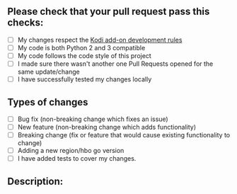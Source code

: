 ## Please check that your pull request pass this checks:

- [ ] My changes respect the [Kodi add-on development rules](https://kodi.wiki/view/Add-on_rules)
- [ ] My code is both Python 2 and 3 compatible
- [ ] My code follows the code style of this project
- [ ] I made sure there wasn't another one Pull Requests opened for the same update/change
- [ ] I have successfully tested my changes locally

## Types of changes
<!--- What types of changes does your code introduce? Put an `x` in all the boxes that apply: -->
- [ ] Bug fix (non-breaking change which fixes an issue)
- [ ] New feature (non-breaking change which adds functionality)
- [ ] Breaking change (fix or feature that would cause existing functionality to change)
- [ ] Adding a new region/hbo go version
- [ ] I have added tests to cover my changes.

## Description:
